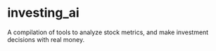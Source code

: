 # investing_ai
A compilation of tools to analyze stock metrics, and make investment decisions with real money.
